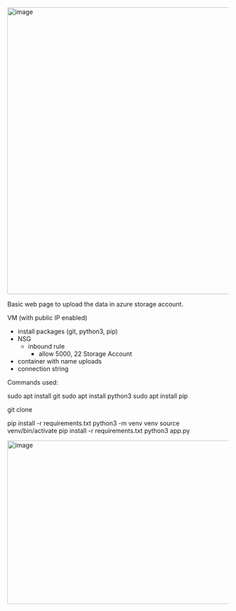 <img width="850" height="653" alt="image" src="https://github.com/user-attachments/assets/f08f5ee5-5b1d-444b-ac77-05358973ae75" />

Basic web page to upload the data in azure storage account.

VM (with public IP enabled)
- install packages (git, python3, pip)
- NSG
  - inbound rule
    - allow 5000, 22
Storage Account
- container with name uploads
- connection string

Commands used:

sudo apt install git
sudo apt install python3
sudo apt install pip

git clone 

pip install -r requirements.txt
python3 -m venv venv
source venv/bin/activate
pip install -r requirements.txt
python3 app.py

<img width="1265" height="372" alt="image" src="https://github.com/user-attachments/assets/ed9e0c8b-103c-45ef-be25-624ec8747b37" />

